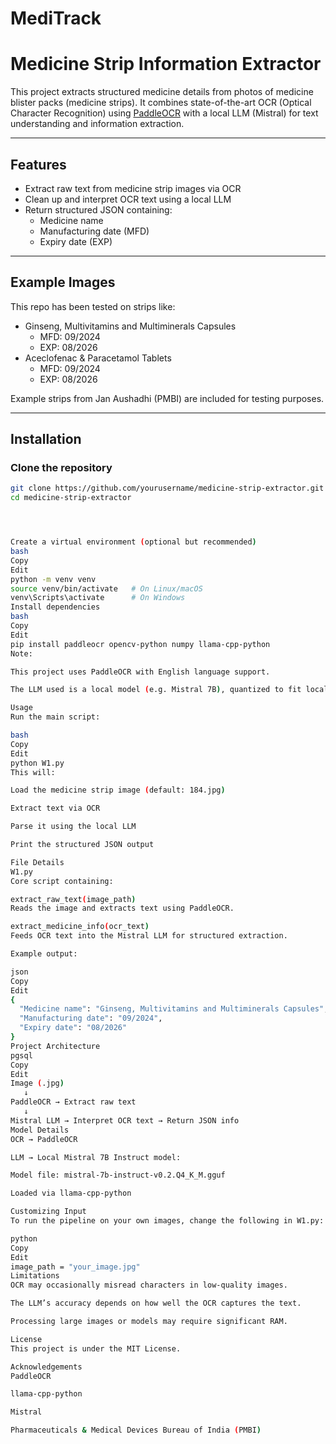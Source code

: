 # MediTrack
# Medicine Strip Information Extractor

This project extracts structured medicine details from photos of medicine blister packs (medicine strips). It combines state-of-the-art OCR (Optical Character Recognition) using [PaddleOCR](https://github.com/PaddlePaddle/PaddleOCR) with a local LLM (Mistral) for text understanding and information extraction.

---

## Features

- Extract raw text from medicine strip images via OCR
- Clean up and interpret OCR text using a local LLM
- Return structured JSON containing:
  - Medicine name
  - Manufacturing date (MFD)
  - Expiry date (EXP)

---

## Example Images

This repo has been tested on strips like:

- Ginseng, Multivitamins and Multiminerals Capsules
  - MFD: 09/2024
  - EXP: 08/2026
- Aceclofenac & Paracetamol Tablets
  - MFD: 09/2024
  - EXP: 08/2026

Example strips from Jan Aushadhi (PMBI) are included for testing purposes.

---

## Installation

### Clone the repository

```bash
git clone https://github.com/yourusername/medicine-strip-extractor.git
cd medicine-strip-extractor




Create a virtual environment (optional but recommended)
bash
Copy
Edit
python -m venv venv
source venv/bin/activate   # On Linux/macOS
venv\Scripts\activate      # On Windows
Install dependencies
bash
Copy
Edit
pip install paddleocr opencv-python numpy llama-cpp-python
Note:

This project uses PaddleOCR with English language support.

The LLM used is a local model (e.g. Mistral 7B), quantized to fit local hardware constraints.

Usage
Run the main script:

bash
Copy
Edit
python W1.py
This will:

Load the medicine strip image (default: 184.jpg)

Extract text via OCR

Parse it using the local LLM

Print the structured JSON output

File Details
W1.py
Core script containing:

extract_raw_text(image_path)
Reads the image and extracts text using PaddleOCR.

extract_medicine_info(ocr_text)
Feeds OCR text into the Mistral LLM for structured extraction.

Example output:

json
Copy
Edit
{
  "Medicine name": "Ginseng, Multivitamins and Multiminerals Capsules",
  "Manufacturing date": "09/2024",
  "Expiry date": "08/2026"
}
Project Architecture
pgsql
Copy
Edit
Image (.jpg)
   ↓
PaddleOCR → Extract raw text
   ↓
Mistral LLM → Interpret OCR text → Return JSON info
Model Details
OCR → PaddleOCR

LLM → Local Mistral 7B Instruct model:

Model file: mistral-7b-instruct-v0.2.Q4_K_M.gguf

Loaded via llama-cpp-python

Customizing Input
To run the pipeline on your own images, change the following in W1.py:

python
Copy
Edit
image_path = "your_image.jpg"
Limitations
OCR may occasionally misread characters in low-quality images.

The LLM’s accuracy depends on how well the OCR captures the text.

Processing large images or models may require significant RAM.

License
This project is under the MIT License.

Acknowledgements
PaddleOCR

llama-cpp-python

Mistral

Pharmaceuticals & Medical Devices Bureau of India (PMBI)
